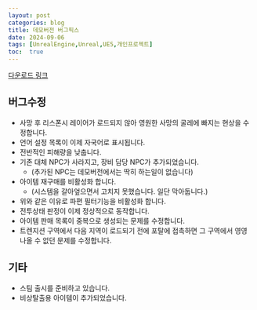 ```yaml
---
layout: post
categories: blog
title: 데모버전 버그픽스
date: 2024-09-06
tags: [UnrealEngine,Unreal,UE5,개인프로젝트]
toc:  true
---
```


[다운로드 링크](https://drive.google.com/file/d/13jQjeg6T71J0DokmsmY1onqs2aMXh3Yn/view?usp=drive_link)



## 버그수정
- 사망 후 리스폰시 레이어가 로드되지 않아 영원한 사망의 굴레에 빠지는 현상을 수정합니다.
- 언어 설정 목록이 이제 자국어로 표시됩니다.
- 전반적인 피해량을 낮춥니다.
- 기존 대체 NPC가 사라지고, 장비 담당 NPC가 추가되었습니다.
  - (추가된 NPC는 데모버전에서는 딱히 하는일이 없습니다)
- 아이템 재구매를 비활성화 합니다.
  - (시스템을 갈아엎으면서 고치지 못했습니다. 일단 막아둡니다.)
- 위와 같은 이유로 파편 필터기능을 비활성화 합니다.
- 전투상태 판정이 이제 정상적으로 동작합니다.
- 아이템 판매 목록이 중복으로 생성되는 문제를 수정합니다.
- 트렌지션 구역에서 다음 지역이 로드되기 전에 포탈에 접촉하면 그 구역에서 영영 나올 수 없던 문제를 수정합니다.


## 기타
- 스팀 출시를 준비하고 있습니다.
- 비상탈출용 아이템이 추가되었습니다.
